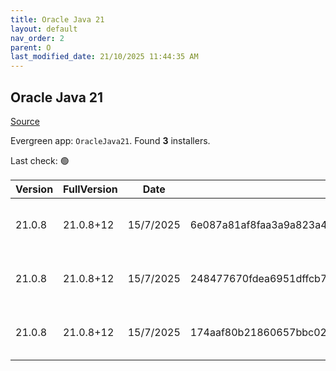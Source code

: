 ```yaml
---
title: Oracle Java 21
layout: default
nav_order: 2
parent: O
last_modified_date: 21/10/2025 11:44:35 AM
---
```


## Oracle Java 21

[Source](https://www.oracle.com/java/technologies/downloads/#java21)

Evergreen app: `OracleJava21`. Found **3** installers.

Last check: 🟢

| Version | FullVersion | Date      | Sha256                                                           | Type | URI                                                                                                                                            |
| ------- | ----------- | --------- | ---------------------------------------------------------------- | ---- | ---------------------------------------------------------------------------------------------------------------------------------------------- |
| 21.0.8  | 21.0.8+12   | 15/7/2025 | 6e087a81af8faa3a9a823a4ee1713901da6c4f9b08dd343e0dee9adeb4a685ab | exe  | [https://download.oracle.com/java/21/latest/jdk-21_windows-x64_bin.exe](https://download.oracle.com/java/21/latest/jdk-21_windows-x64_bin.exe) |
| 21.0.8  | 21.0.8+12   | 15/7/2025 | 248477670fdea6951dffcb783ab4769bd36756191baadbf287000cd40e8b823b | msi  | [https://download.oracle.com/java/21/latest/jdk-21_windows-x64_bin.msi](https://download.oracle.com/java/21/latest/jdk-21_windows-x64_bin.msi) |
| 21.0.8  | 21.0.8+12   | 15/7/2025 | 174aaf80b21860657bbc024fcfadf092fc43653a308383ee04b2e5406972cc2a | zip  | [https://download.oracle.com/java/21/latest/jdk-21_windows-x64_bin.zip](https://download.oracle.com/java/21/latest/jdk-21_windows-x64_bin.zip) |
